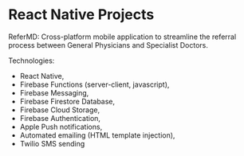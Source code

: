 # React Native Projects

ReferMD: Cross-platform mobile application to streamline the referral process between General Physicians and Specialist Doctors.

Technologies:  

 - React Native,  
 - Firebase Functions (server-client, javascript),  
 - Firebase Messaging,  
 - Firebase Firestore Database,  
 - Firebase Cloud Storage,  
 - Firebase Authentication,  
 - Apple Push notifications,  
 - Automated emailing (HTML template injection),  
 - Twilio SMS sending

